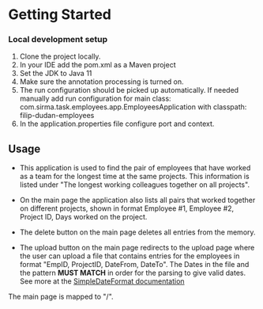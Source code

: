 # Getting Started

### Local development setup
1. Clone the project locally.
2. In your IDE add the pom.xml as a Maven project
3. Set the JDK to Java 11
4. Make sure the annotation processing is turned on.
5. The run configuration should be picked up automatically. If needed manually add run configuration for main class:
com.sirma.task.employees.app.EmployeesApplication
with classpath: filip-dudan-employees
6. In the application.properties file configure port and context.

## Usage

* This application is used to find the pair of employees that have worked as a team for the longest time at the same projects.
This information is listed under "The longest working colleagues together on all projects".

* On the main page the application also lists all pairs that worked together on different projects, shown in format Employee #1, Employee #2, Project ID, Days worked on the project.

* The delete button on the main page deletes all entries from the memory.

* The upload button on the main page redirects to the upload page where the user can upload a file that contains entries
for the employees in format "EmpID, ProjectID, DateFrom, DateTo". The Dates in the file and the pattern **MUST MATCH** 
in order for the parsing to give valid dates. See more at the [SimpleDateFormat documentation](https://docs.oracle.com/javase/7/docs/api/java/text/SimpleDateFormat.html)

The main page is mapped to "/".